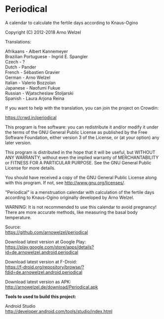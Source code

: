 # Periodical
A calendar to calculate the fertile days according to Knaus-Ogino

Copyright (C) 2012-2018 Arno Welzel

Translations:

Afrikaans - Albert Kannemeyer  
Brazilian Portuguese - Ingrid E. Spangler  
Czech - ?  
Dutch - Pander  
French - Sébastien Gravier  
German - Arno Welzel  
Italian - Valerio Bozzolan  
Japanese - Naofumi Fukue  
Russian - Wjatscheslaw Stoljarski  
Spanish - Laura Arjona Reina

If you want to help with the translation, you can join the project on Crowdin:

https://crwd.in/periodical

This program is free software: you can redistribute it and/or modify
it under the terms of the GNU General Public License as published by
the Free Software Foundation, either version 3 of the License, or
(at your option) any later version.

This program is distributed in the hope that it will be useful,
but WITHOUT ANY WARRANTY; without even the implied warranty of
MERCHANTABILITY or FITNESS FOR A PARTICULAR PURPOSE.  See the
GNU General Public License for more details.

You should have received a copy of the GNU General Public License
along with this program.  If not, see <http://www.gnu.org/licenses/>.


"Periodical" is a menstruation calendar with calculation of the fertile days
according to Knaus-Ogino originally developed by Arno Welzel.

WARNING: It is not recommended to use this calendar to avoid pregnancy!
There are more accurate methods, like measuring the basal body temperature. 

Source:  
https://github.com/arnowelzel/periodical

Download latest version at Google Play:  
https://play.google.com/store/apps/details?id=de.arnowelzel.android.periodical

Download latest version at F-Droid:  
https://f-droid.org/repository/browse/?fdid=de.arnowelzel.android.periodical

Download latest version as APK:  
http://arnowelzel.de/download/Periodical.apk

**Tools to used to build this project:**

Android Studio  
http://developer.android.com/tools/studio/index.html
